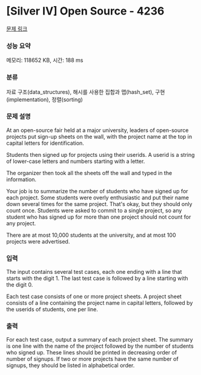 # [Silver IV] Open Source - 4236 

[문제 링크](https://www.acmicpc.net/problem/4236) 

### 성능 요약

메모리: 118652 KB, 시간: 188 ms

### 분류

자료 구조(data_structures), 해시를 사용한 집합과 맵(hash_set), 구현(implementation), 정렬(sorting)

### 문제 설명

<p>At an open-source fair held at a major university, leaders of open-source projects put sign-up sheets on the wall, with the project name at the top in capital letters for identification.</p>

<p>Students then signed up for projects using their userids. A userid is a string of lower-case letters and numbers starting with a letter.</p>

<p>The organizer then took all the sheets off the wall and typed in the information.</p>

<p>Your job is to summarize the number of students who have signed up for each project. Some students were overly enthusiastic and put their name down several times for the same project. That's okay, but they should only count once. Students were asked to commit to a single project, so any student who has signed up for more than one project should not count for any project.</p>

<p>There are at most 10,000 students at the university, and at most 100 projects were advertised.</p>

### 입력 

 <p>The input contains several test cases, each one ending with a line that starts with the digit 1. The last test case is followed by a line starting with the digit 0.</p>

<p>Each test case consists of one or more project sheets. A project sheet consists of a line containing the project name in capital letters, followed by the userids of students, one per line.</p>

### 출력 

 <p>For each test case, output a summary of each project sheet. The summary is one line with the name of the project followed by the number of students who signed up. These lines should be printed in decreasing order of number of signups. If two or more projects have the same number of signups, they should be listed in alphabetical order.</p>

